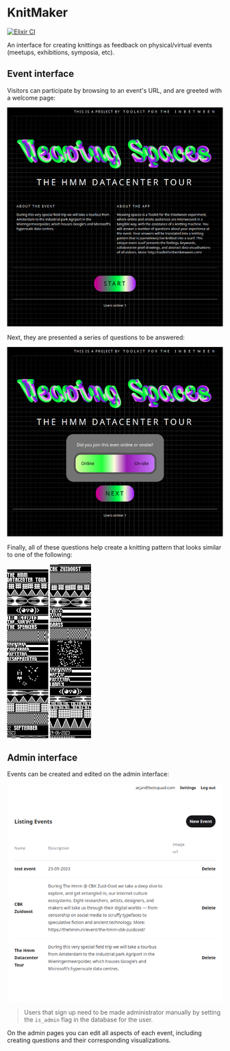 # KnitMaker

[![Elixir CI](https://github.com/arjan/knit_maker/actions/workflows/elixir.yml/badge.svg)](https://github.com/arjan/knit_maker/actions/workflows/elixir.yml)

An interface for creating knittings as feedback on physical/virtual events
(meetups, exhibitions, symposia, etc).

## Event interface

Visitors can participate by browsing to an event's URL, and are greeted with a
welcome page:

![Event homepage](images/event.jpg)

Next, they are presented a series of questions to be answered:

![Event homepage](images/question.jpg)

Finally, all of these questions help create a knitting pattern that looks similar to one of the following:

![Knitting example](images/knit1.png)
![Knitting example](images/knit2.png)

## Admin interface

Events can be created and edited on the admin interface:

![Admin interface](images/admin.png)

> Users that sign up need to be made administrator manually by setting the
> `is_admin` flag in the database for the user.

On the admin pages you can edit all aspects of each event, including creating
questions and their corresponding visualizations.
